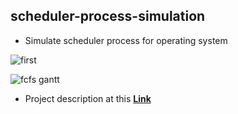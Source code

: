 ## scheduler-process-simulation

- Simulate scheduler process for operating system 

![first](https://user-images.githubusercontent.com/26576895/71038274-1dc4c800-212a-11ea-81b8-083ff707a0f1.PNG)

![fcfs gantt](https://user-images.githubusercontent.com/26576895/71038557-c70bbe00-212a-11ea-9053-dbe7995d55e7.PNG)

- Project description at this [**Link**](https://drive.google.com/open?id=13YUmelE_4NrSNGMQX3eH2OuG6Gy7TOLr)

